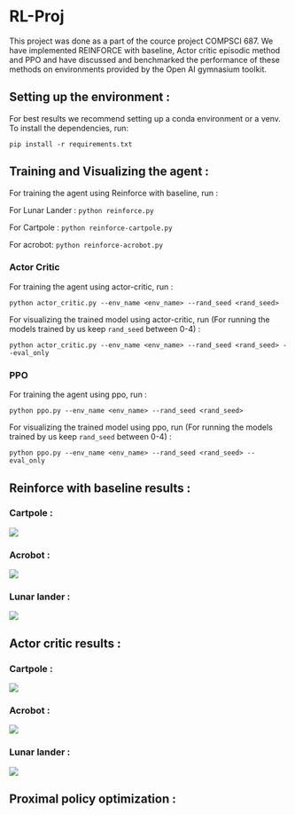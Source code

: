 # RL-Proj

This project was done as a part of the cource project COMPSCI 687. We have implemented REINFORCE with baseline, Actor critic episodic method and PPO and have discussed and benchmarked the performance of these methods on environments provided by the Open AI gymnasium toolkit. 

## Setting up the environment :
For best results we recommend setting up a conda environment or a venv. To install the dependencies, run:

```pip install -r requirements.txt```

## Training and Visualizing the agent :

For training the agent using Reinforce with baseline, run : 

For Lunar Lander : 
```python reinforce.py```

For Cartpole : 
```python reinforce-cartpole.py```

For acrobot: 
```python reinforce-acrobot.py```

### Actor Critic

For training the agent using actor-critic, run :

```python actor_critic.py --env_name <env_name> --rand_seed <rand_seed>```

For visualizing the trained model using actor-critic, run (For running the models trained by us keep   `rand_seed` between 0-4) :

```python actor_critic.py --env_name <env_name> --rand_seed <rand_seed> --eval_only```

### PPO
For training the agent using ppo, run :

```python ppo.py --env_name <env_name> --rand_seed <rand_seed>```

For visualizing the trained model using ppo, run (For running the models trained by us keep `rand_seed` between 0-4) :

```python ppo.py --env_name <env_name> --rand_seed <rand_seed> --eval_only```

## Reinforce with baseline results : 

### Cartpole : 
![](GIFS/reinforce-cartpole.gif)

### Acrobot : 
![](https://github.com/Sriharsha-hatwar/RL-Proj/blob/main/GIFS/acrobot-reinforce.gif)

### Lunar lander : 
![](https://github.com/Sriharsha-hatwar/RL-Proj/blob/main/GIFS/lunar-lander-reinforce.gif)

## Actor critic results : 

### Cartpole : 
![](GIFS/actor-critic-cartpole.gif)

### Acrobot : 
![](GIFS/actor-critic-acrobot.gif)

### Lunar lander : 
![](GIFS/actor-critic-lunar-lander.gif)


## Proximal policy optimization : 




